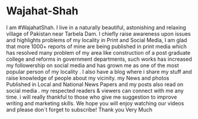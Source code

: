# Wajahat-Shah
I am #WajahatShah. I live in a naturally beautiful, astonishing and relaxing village of Pakistan near Tarbela Dam. I chiefly raise awareness upon issues and highlights problems of my locality in Print and Social Media, I am glad that more 1000+ reports of mine are being published in print media which has resolved many problem of my area like construction of a post graduate college and reforms in government departments, such works has increased my followership on social media and has grown me as one of the most popular person of my locality . I also have a blog where i share my stuff and raise knowledge of people about my vicinity. my News and photos Published in Local and National News Papers and my posts also read on social media . my respected readers &amp; viewers can connect with me any time. i will really thankful to those who give me suggestion to improve writing and marketing skills. We hope you will enjoy watching our videos and please don´t forget to subscribe! Thank you Very Much
